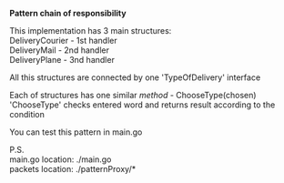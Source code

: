 <b>Pattern chain of responsibility</b>

This implementation has 3 main structures:<br>
DeliveryCourier - 1st handler<br>
DeliveryMail - 2nd handler<br>
DeliveryPlane - 3nd handler

All this structures are connected by one 'TypeOfDelivery' interface

Each of structures has one similar <i>method</i> - ChooseType(chosen)<br>
'ChooseType' checks entered word and returns result according to the condition

You can test this pattern in main.go

P.S.<br>
main.go location: ./main.go<br>
packets location: ./patternProxy/* 
